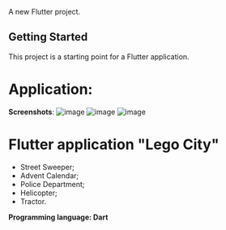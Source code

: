 A new Flutter project.

## Getting Started

This project is a starting point for a Flutter application.

# Application:
**Screenshots**:
![image](https://user-images.githubusercontent.com/92749994/146014042-95742822-924c-464c-be8d-5a3376fdb642.png)
![image](https://user-images.githubusercontent.com/92749994/146014105-a8d7516c-44ef-45ef-9e85-e4eecd4d6723.png)
![image](https://user-images.githubusercontent.com/92749994/146014326-8eb1cebf-7e26-4b7d-bfd9-9a3bff80c393.png)


# Flutter application "Lego City"

* Street Sweeper;
* Advent Calendar;
* Police Department;
* Helicopter;
* Tractor.

**Programming language: Dart**
